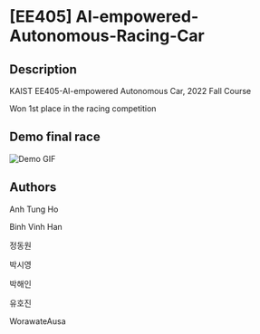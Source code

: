 # [EE405] AI-empowered-Autonomous-Racing-Car
## Description
KAIST EE405-AI-empowered Autonomous Car, 2022 Fall Course

Won 1st place in the racing competition

## Demo final race
![Demo GIF](./demo_final_racing.gif)

## Authors
Anh Tung Ho

Binh Vinh Han

정동원

박시영

박해인

유호진

WorawateAusa
